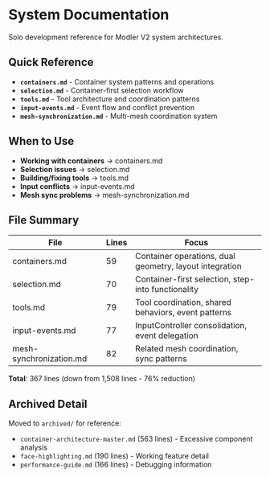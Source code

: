 # System Documentation

Solo development reference for Modler V2 system architectures.

## Quick Reference

- **`containers.md`** - Container system patterns and operations
- **`selection.md`** - Container-first selection workflow
- **`tools.md`** - Tool architecture and coordination patterns
- **`input-events.md`** - Event flow and conflict prevention
- **`mesh-synchronization.md`** - Multi-mesh coordination system

## When to Use

- **Working with containers** → containers.md
- **Selection issues** → selection.md
- **Building/fixing tools** → tools.md
- **Input conflicts** → input-events.md
- **Mesh sync problems** → mesh-synchronization.md

## File Summary

| File | Lines | Focus |
|------|-------|-------|
| containers.md | 59 | Container operations, dual geometry, layout integration |
| selection.md | 70 | Container-first selection, step-into functionality |
| tools.md | 79 | Tool coordination, shared behaviors, event patterns |
| input-events.md | 77 | InputController consolidation, event delegation |
| mesh-synchronization.md | 82 | Related mesh coordination, sync patterns |

**Total**: 367 lines (down from 1,508 lines - 76% reduction)

## Archived Detail

Moved to `archived/` for reference:
- `container-architecture-master.md` (563 lines) - Excessive component analysis
- `face-highlighting.md` (190 lines) - Working feature detail
- `performance-guide.md` (166 lines) - Debugging information